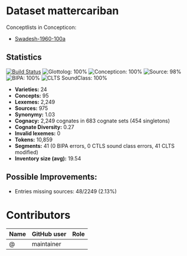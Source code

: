 # Dataset mattercariban


Conceptlists in Concepticon:
- [Swadesh-1960-100a](https://concepticon.clld.org/contributions/Swadesh-1960-100a)
## Statistics


[![Build Status](https://travis-ci.org/cldf-datasets/mattercariban.svg?branch=master)](https://travis-ci.org/cldf-datasets/mattercariban)
![Glottolog: 100%](https://img.shields.io/badge/Glottolog-100%25-brightgreen.svg "Glottolog: 100%")
![Concepticon: 100%](https://img.shields.io/badge/Concepticon-100%25-brightgreen.svg "Concepticon: 100%")
![Source: 98%](https://img.shields.io/badge/Source-98%25-green.svg "Source: 98%")
![BIPA: 100%](https://img.shields.io/badge/BIPA-100%25-brightgreen.svg "BIPA: 100%")
![CLTS SoundClass: 100%](https://img.shields.io/badge/CLTS%20SoundClass-100%25-brightgreen.svg "CLTS SoundClass: 100%")

- **Varieties:** 24
- **Concepts:** 95
- **Lexemes:** 2,249
- **Sources:** 975
- **Synonymy:** 1.03
- **Cognacy:** 2,249 cognates in 683 cognate sets (454 singletons)
- **Cognate Diversity:** 0.27
- **Invalid lexemes:** 0
- **Tokens:** 10,859
- **Segments:** 41 (0 BIPA errors, 0 CTLS sound class errors, 41 CLTS modified)
- **Inventory size (avg):** 19.54

## Possible Improvements:



- Entries missing sources: 48/2249 (2.13%)

# Contributors

Name | GitHub user | Role
--- | --- | ---
 | @ | maintainer


